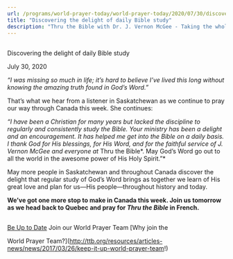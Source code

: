 ```yaml
---
url: /programs/world-prayer-today/world-prayer-today/2020/07/30/discovering-the-delight-of-daily-bible-study
title: "Discovering the delight of daily Bible study"
description: "Thru the Bible with Dr. J. Vernon McGee - Taking the whole Word to the whole world"
---
```







## 
 Discovering the delight of daily Bible study


July 30, 2020




*“I was missing so much in life; it’s hard to believe I’ve lived this long without knowing the amazing truth found in God’s Word.”*

That’s what we hear from a listener in Saskatchewan as we continue to pray our way through Canada this week. She continues:

*“I have been a Christian for many years but lacked the discipline to regularly and consistently study the Bible. Your ministry has been a delight and an encouragement. It has helped me get into the Bible on a daily basis. I thank God for His blessings, for His Word, and for the faithful service of J. Vernon McGee and everyone at* Thru the Bible*. May God’s Word go out to all the world in the awesome power of His Holy Spirit.”*

May more people in Saskatchewan and throughout Canada discover the delight that regular study of God’s Word brings as together we learn of His great love and plan for us—His people—throughout history and today.

**We’ve got one more stop to make in Canada this week. Join us tomorrow as we head back to Quebec and pray for *Thru the Bible* in French.**







## 




[Be Up to Date](http://feeds.feedburner.com/WorldPrayerToday "World Prayer Today RSS Feed")
Join our World Prayer Team
[Why join the  

World Prayer Team?](http://ttb.org/resources/articles-news/news/2017/03/26/keep-it-up-world-prayer-team!)




